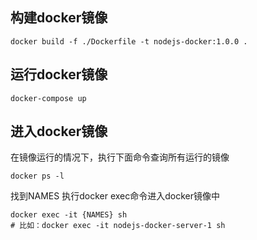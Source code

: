 ## 构建docker镜像
```shell
docker build -f ./Dockerfile -t nodejs-docker:1.0.0 .
```

## 运行docker镜像
```shell
docker-compose up
```

## 进入docker镜像
在镜像运行的情况下，执行下面命令查询所有运行的镜像
```shell
docker ps -l
```
找到NAMES
执行docker exec命令进入docker镜像中
```shell 
docker exec -it {NAMES} sh
# 比如：docker exec -it nodejs-docker-server-1 sh
```